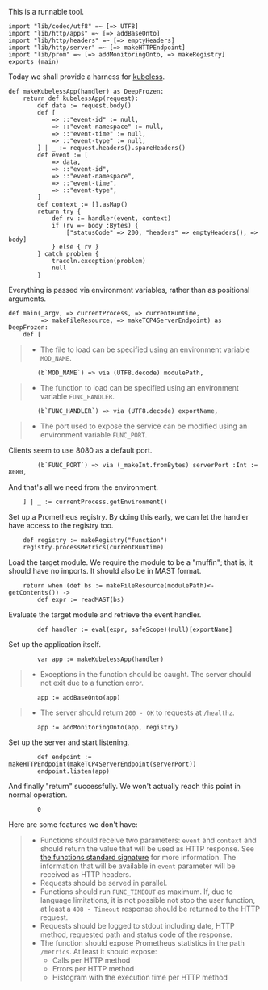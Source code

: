 This is a runnable tool.

```
import "lib/codec/utf8" =~ [=> UTF8]
import "lib/http/apps" =~ [=> addBaseOnto]
import "lib/http/headers" =~ [=> emptyHeaders]
import "lib/http/server" =~ [=> makeHTTPEndpoint]
import "lib/prom" =~ [=> addMonitoringOnto, => makeRegistry]
exports (main)
```

Today we shall provide a harness for
[kubeless](https://github.com/kubeless/kubeless).

```
def makeKubelessApp(handler) as DeepFrozen:
    return def kubelessApp(request):
        def data := request.body()
        def [
            => ::"event-id" := null,
            => ::"event-namespace" := null,
            => ::"event-time" := null,
            => ::"event-type" := null,
        ] | _ := request.headers().spareHeaders()
        def event := [
            => data,
            => ::"event-id",
            => ::"event-namespace",
            => ::"event-time",
            => ::"event-type",
        ]
        def context := [].asMap()
        return try {
            def rv := handler(event, context)
            if (rv =~ body :Bytes) {
                ["statusCode" => 200, "headers" => emptyHeaders(), => body]
            } else { rv }
        } catch problem {
            traceln.exception(problem)
            null
        }
```

Everything is passed via environment variables, rather than as positional
arguments.

```
def main(_argv, => currentProcess, => currentRuntime,
         => makeFileResource, => makeTCP4ServerEndpoint) as DeepFrozen:
    def [
```

>  - The file to load can be specified using an environment variable `MOD_NAME`.

```
        (b`MOD_NAME`) => via (UTF8.decode) modulePath,
```

>  - The function to load can be specified using an environment variable `FUNC_HANDLER`.

```
        (b`FUNC_HANDLER`) => via (UTF8.decode) exportName,
```

>  - The port used to expose the service can be modified using an environment variable `FUNC_PORT`.

Clients seem to use 8080 as a default port.

```
        (b`FUNC_PORT`) => via (_makeInt.fromBytes) serverPort :Int := 8080,
```

And that's all we need from the environment.

```
    ] | _ := currentProcess.getEnvironment()
```

Set up a Prometheus registry. By doing this early, we can let the handler have
access to the registry too.

```
    def registry := makeRegistry("function")
    registry.processMetrics(currentRuntime)
```

Load the target module. We require the module to be a "muffin"; that is, it
should have no imports. It should also be in MAST format.

```
    return when (def bs := makeFileResource(modulePath)<-getContents()) ->
        def expr := readMAST(bs)
```

Evaluate the target module and retrieve the event handler.

```
        def handler := eval(expr, safeScope)(null)[exportName]
```

Set up the application itself.

```
        var app := makeKubelessApp(handler)
```

>  - Exceptions in the function should be caught. The server should not exit due to a function error.

```
        app := addBaseOnto(app)
```

>  - The server should return `200 - OK` to requests at `/healthz`.

```
        app := addMonitoringOnto(app, registry)
```

Set up the server and start listening.

```
        def endpoint := makeHTTPEndpoint(makeTCP4ServerEndpoint(serverPort))
        endpoint.listen(app)
```

And finally "return" successfully. We won't actually reach this point in
normal operation.

```
        0
```

Here are some features we don't have:

>  - Functions should receive two parameters: `event` and `context` and should return the value that will be used as HTTP response. See [the functions standard signature](/docs/runtimes#runtimes-interface) for more information. The information that will be available in `event` parameter will be received as HTTP headers.
>  - Requests should be served in parallel.
>  - Functions should run `FUNC_TIMEOUT` as maximum. If, due to language limitations, it is not possible not stop the user function, at least a `408 - Timeout` response should be returned to the HTTP request.
>  - Requests should be logged to stdout including date, HTTP method, requested path and status code of the response.
>  - The function should expose Prometheus statistics in the path `/metrics`. At least it should expose:
>    - Calls per HTTP method
>    - Errors per HTTP method
>    - Histogram with the execution time per HTTP method
